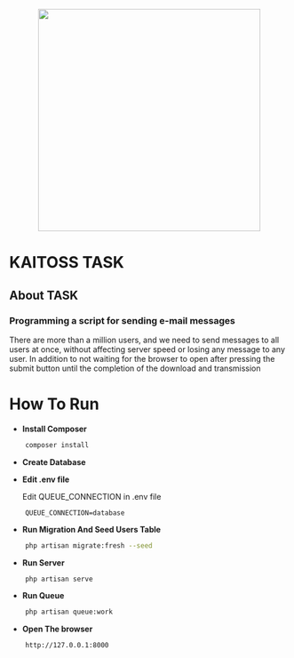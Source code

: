 <p align="center"><a href="https://laravel.com" target="_blank"><img src="https://raw.githubusercontent.com/laravel/art/master/logo-lockup/5%20SVG/2%20CMYK/1%20Full%20Color/laravel-logolockup-cmyk-red.svg" width="400"></a></p>

# KAITOSS TASK

## About TASK

### Programming a script for sending e-mail messages

There are more than a million users, and we need to send messages to all users at once, without affecting server speed
or losing any message to any user.
In addition to not waiting for the browser to open after pressing the submit button until the completion of the download
and transmission

# How To Run

- **Install Composer**

``` bash
    composer install 
```

- **Create Database**


- **Edit .env file**

  Edit QUEUE_CONNECTION in .env file

``` 
    QUEUE_CONNECTION=database
```

- **Run Migration And Seed Users Table**

``` bash
    php artisan migrate:fresh --seed 
```

- **Run Server**

``` bash
    php artisan serve
```

- **Run Queue**

``` bash
    php artisan queue:work 
```

- **Open The browser**

```
    http://127.0.0.1:8000
```


